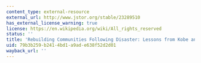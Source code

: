 ```yaml
---
content_type: external-resource
external_url: http://www.jstor.org/stable/23289510
has_external_license_warning: true
license: https://en.wikipedia.org/wiki/All_rights_reserved
status: ''
title: 'Rebuilding Communities Following Disaster: Lessons from Kobe and Los Angeles'
uid: 79b3b259-b241-4bd1-a9ad-e638f52d2d01
wayback_url: ''
---
```

